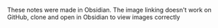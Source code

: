These notes were made in Obsidian. The image linking doesn't work on GitHub, clone and open in Obsidian to view images correctly
